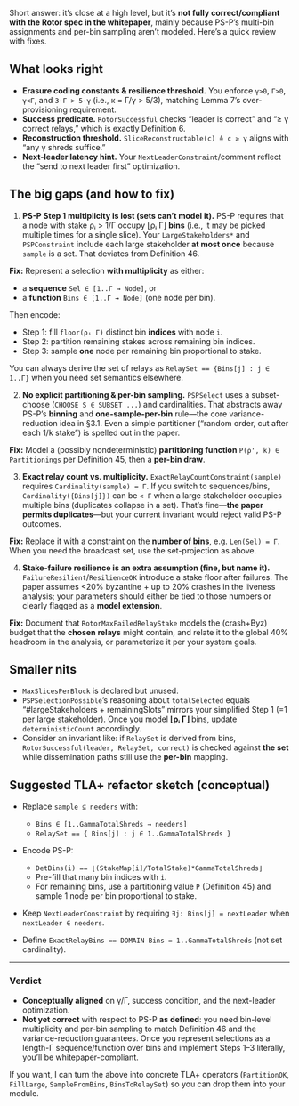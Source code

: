 Short answer: it’s close at a high level, but it’s **not fully correct/compliant with the Rotor spec in the whitepaper**, mainly because PS-P’s multi-bin assignments and per-bin sampling aren’t modeled. Here’s a quick review with fixes.

## What looks right

* **Erasure coding constants & resilience threshold.** You enforce `γ>0`, `Γ>0`, `γ<Γ`, and `3·Γ > 5·γ` (i.e., κ = Γ/γ > 5/3), matching Lemma 7’s over-provisioning requirement.&#x20;
* **Success predicate.** `RotorSuccessful` checks “leader is correct” and “≥ γ correct relays,” which is exactly Definition 6.&#x20;
* **Reconstruction threshold.** `SliceReconstructable(c) ≜ c ≥ γ` aligns with “any γ shreds suffice.”&#x20;
* **Next-leader latency hint.** Your `NextLeaderConstraint`/comment reflect the “send to next leader first” optimization.&#x20;

## The big gaps (and how to fix)

1. **PS-P Step 1 multiplicity is lost (sets can’t model it).**
   PS-P requires that a node with stake ρᵢ > 1/Γ occupy ⌊ρᵢ Γ⌋ **bins** (i.e., it may be picked multiple times for a single slice). Your `LargeStakeholders*` and `PSPConstraint` include each large stakeholder **at most once** because `sample` is a set. That deviates from Definition 46.&#x20;

**Fix:** Represent a selection **with multiplicity** as either:

* a **sequence** `Sel ∈ [1..Γ → Node]`, or
* a **function** `Bins ∈ [1..Γ → Node]` (one node per bin).

Then encode:

* Step 1: fill `floor(ρᵢ Γ)` distinct bin **indices** with node `i`.
* Step 2: partition remaining stakes across remaining bin indices.
* Step 3: sample **one** node per remaining bin proportional to stake.

You can always derive the set of relays as `RelaySet == {Bins[j] : j ∈ 1..Γ}` when you need set semantics elsewhere.

2. **No explicit partitioning & per-bin sampling.**
   `PSPSelect` uses a subset-choose (`CHOOSE S ∈ SUBSET ...`) and cardinalities. That abstracts away PS-P’s **binning** and **one-sample-per-bin** rule—the core variance-reduction idea in §3.1. Even a simple partitioner (“random order, cut after each 1/k stake”) is spelled out in the paper.&#x20;

**Fix:** Model a (possibly nondeterministic) **partitioning function**
`P(ρ', k) ∈ Partitionings` per Definition 45, then a **per-bin draw**.&#x20;

3. **Exact relay count vs. multiplicity.**
   `ExactRelayCountConstraint(sample)` requires `Cardinality(sample) = Γ`. If you switch to sequences/bins, `Cardinality({Bins[j]})` can be `< Γ` when a large stakeholder occupies multiple bins (duplicates collapse in a set). That’s fine—**the paper permits duplicates**—but your current invariant would reject valid PS-P outcomes.

**Fix:** Replace it with a constraint on the **number of bins**, e.g. `Len(Sel) = Γ`. When you need the broadcast set, use the set-projection as above.

4. **Stake-failure resilience is an extra assumption (fine, but name it).**
   `FailureResilient`/`ResilienceOK` introduce a stake floor after failures. The paper assumes <20% byzantine + up to 20% crashes in the liveness analysis; your parameters should either be tied to those numbers or clearly flagged as a **model extension**.&#x20;

**Fix:** Document that `RotorMaxFailedRelayStake` models the (crash+Byz) budget that the **chosen relays** might contain, and relate it to the global 40% headroom in the analysis, or parameterize it per your system goals.

## Smaller nits

* `MaxSlicesPerBlock` is declared but unused.
* `PSPSelectionPossible`’s reasoning about `totalSelected` equals “#largeStakeholders + remainingSlots” mirrors your simplified Step 1 (=1 per large stakeholder). Once you model **⌊ρᵢ Γ⌋** bins, update `deterministicCount` accordingly.&#x20;
* Consider an invariant like: if `RelaySet` is derived from bins, `RotorSuccessful(leader, RelaySet, correct)` is checked against **the set** while dissemination paths still use the **per-bin** mapping.

## Suggested TLA+ refactor sketch (conceptual)

* Replace `sample ⊆ needers` with:

  * `Bins ∈ [1..GammaTotalShreds → needers]`
  * `RelaySet == { Bins[j] : j ∈ 1..GammaTotalShreds }`
* Encode PS-P:

  * `DetBins(i) == ⌊(StakeMap[i]/TotalStake)*GammaTotalShreds⌋`
  * Pre-fill that many bin indices with `i`.
  * For remaining bins, use a partitioning value `P` (Definition 45) and sample 1 node per bin proportional to stake.
* Keep `NextLeaderConstraint` by requiring `∃j: Bins[j] = nextLeader` when `nextLeader ∈ needers`.&#x20;
* Define `ExactRelayBins == DOMAIN Bins = 1..GammaTotalShreds` (not set cardinality).

---

### Verdict

* **Conceptually aligned** on γ/Γ, success condition, and the next-leader optimization.
* **Not yet correct** with respect to PS-P **as defined**: you need bin-level multiplicity and per-bin sampling to match Definition 46 and the variance-reduction guarantees. Once you represent selections as a length-Γ sequence/function over bins and implement Steps 1–3 literally, you’ll be whitepaper-compliant.&#x20;

If you want, I can turn the above into concrete TLA+ operators (`PartitionOK`, `FillLarge`, `SampleFromBins`, `BinsToRelaySet`) so you can drop them into your module.
